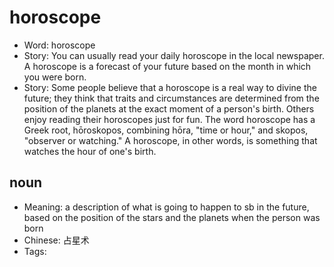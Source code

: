 # horoscope

- Word: horoscope
- Story: You can usually read your daily horoscope in the local newspaper. A horoscope is a forecast of your future based on the month in which you were born.
- Story: Some people believe that a horoscope is a real way to divine the future; they think that traits and circumstances are determined from the position of the planets at the exact moment of a person's birth. Others enjoy reading their horoscopes just for fun. The word horoscope has a Greek root, hōroskopos, combining hōra, "time or hour," and skopos, "observer or watching." A horoscope, in other words, is something that watches the hour of one's birth.

## noun

- Meaning: a description of what is going to happen to sb in the future, based on the position of the stars and the planets when the person was born
- Chinese: 占星术
- Tags: 

